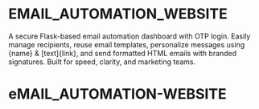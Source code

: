 # EMAIL_AUTOMATION_WEBSITE
A secure Flask-based email automation dashboard with OTP login. Easily manage recipients, reuse email templates, personalize messages using {name} &amp; [text]{link}, and send formatted HTML emails with branded signatures. Built for speed, clarity, and marketing teams.
# eMAIL_AUTOMATION-WEBSITE
